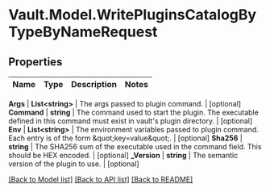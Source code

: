 # Vault.Model.WritePluginsCatalogByTypeByNameRequest

## Properties

Name | Type | Description | Notes
------------ | ------------- | ------------- | -------------

**Args** | **List&lt;string&gt;** | The args passed to plugin command. | [optional] **Command** | **string** | The command used to start the plugin. The executable defined in this command must exist in vault&#x27;s plugin directory. | [optional] **Env** | **List&lt;string&gt;** | The environment variables passed to plugin command. Each entry is of the form \&quot;key&#x3D;value\&quot;. | [optional] **Sha256** | **string** | The SHA256 sum of the executable used in the command field. This should be HEX encoded. | [optional] **_Version** | **string** | The semantic version of the plugin to use. | [optional] 

[[Back to Model list]](../README.md#documentation-for-models) [[Back to API list]](../README.md#documentation-for-api-endpoints) [[Back to README]](../README.md)

